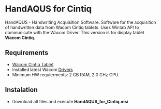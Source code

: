 # HandAQUS for Cintiq
HandAQUS - Handwriting Acquisition Software. Software for the acquisition of handwritten data from Wacom Cintiq tablets. Uses Wintab API to communicate with the Wacom Driver.
This version is for display tablet __Wacom Cintiq__.

## Requirements
* [Wacom Cintiq Tablet](https://www.wacom.com/en-us/products/pen-displays)
* Installed latest Wacom [Drivers](https://www.wacom.com/en-us/support/product-support/drivers)
* Minimum HW requierments: 2 GB RAM, 2.0 GHz CPU

## Instalation
* Download all files and execute __HandAQUS_for_Cintiq.msi__
